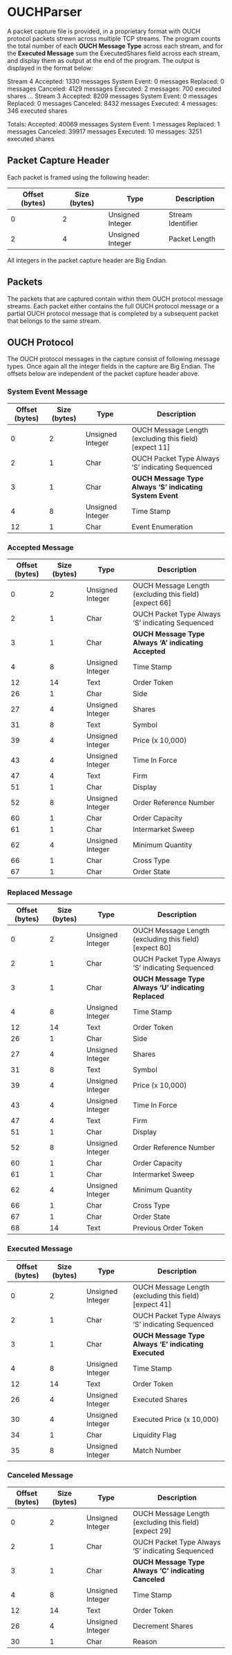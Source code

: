 # OUCHParser

A packet capture file is provided, in a proprietary format with OUCH protocol packets strewn across multiple TCP streams. The program counts the total number of each **OUCH Message Type** across each stream, and for the **Executed Message** sum the ExecutedShares field across each stream, and display them as output at the end of the program. The output is displayed in the format below:

Stream 4
Accepted: 1330 messages
System Event: 0 messages
Replaced: 0 messages
Canceled: 4129 messages
Executed: 2 messages: 700 executed shares
…
Stream 3
Accepted: 8209 messages
System Event: 0 messages
Replaced: 0 messages
Canceled: 8432 messages
Executed: 4 messages: 346 executed shares

Totals:
Accepted: 40069 messages
System Event: 1 messages
Replaced: 1 messages
Canceled: 39917 messages
Executed: 10 messages: 3251 executed shares

## Packet Capture Header

Each packet is framed using the following header:

| **Offset (bytes)** | **Size (bytes)** | **Type** | **Description** |
| --- | --- | --- | --- |
| 0   | 2   | Unsigned Integer | Stream Identifier |
| 2   | 4   | Unsigned Integer | Packet Length |

All integers in the packet capture header are Big Endian.

## Packets

The packets that are captured contain within them OUCH protocol message streams. Each packet either contains the full OUCH protocol message or a partial OUCH protocol message that is completed by a subsequent packet that belongs to the same stream.

## OUCH Protocol

The OUCH protocol messages in the capture consist of following message types. Once again all the integer fields in the capture are Big Endian. The offsets below are independent of the packet capture header above.

### System Event Message

| **Offset (bytes)** | **Size (bytes)** | **Type** | **Description** |
| --- | --- | --- | --- |
| 0   | 2   | Unsigned Integer | OUCH Message Length (excluding this field) [expect 11] |
| 2   | 1   | Char | OUCH Packet Type Always ‘S’ indicating Sequenced |
| 3   | 1   | Char | **OUCH Message Type** **Always ‘S’ indicating System Event** |
| 4   | 8   | Unsigned Integer | Time Stamp |
| 12  | 1   | Char | Event Enumeration |

### Accepted Message

| **Offset (bytes)** | **Size (bytes)** | **Type** | **Description** |
| --- | --- | --- | --- |
| 0   | 2   | Unsigned Integer | OUCH Message Length (excluding this field) [expect 66] |
| 2   | 1   | Char | OUCH Packet Type Always ‘S’ indicating Sequenced |
| 3   | 1   | Char | **OUCH Message Type** **Always ‘A’ indicating Accepted** |
| 4   | 8   | Unsigned Integer | Time Stamp |
| 12  | 14  | Text | Order Token |
| 26  | 1   | Char | Side |
| 27  | 4   | Unsigned Integer | Shares |
| 31  | 8   | Text | Symbol |
| 39  | 4   | Unsigned Integer | Price (x 10,000) |
| 43  | 4   | Unsigned Integer | Time In Force |
| 47  | 4   | Text | Firm |
| 51  | 1   | Char | Display |
| 52  | 8   | Unsigned Integer | Order Reference Number |
| 60  | 1   | Char | Order Capacity |
| 61  | 1   | Char | Intermarket Sweep |
| 62  | 4   | Unsigned Integer | Minimum Quantity |
| 66  | 1   | Char | Cross Type |
| 67  | 1   | Char | Order State |

### Replaced Message

| **Offset (bytes)** | **Size (bytes)** | **Type** | **Description** |
| --- | --- | --- | --- |
| 0   | 2   | Unsigned Integer | OUCH Message Length (excluding this field) [expect 80] |
| 2   | 1   | Char | OUCH Packet Type Always ‘S’ indicating Sequenced |
| 3   | 1   | Char | **OUCH Message Type** **Always ‘U’ indicating Replaced** |
| 4   | 8   | Unsigned Integer | Time Stamp |
| 12  | 14  | Text | Order Token |
| 26  | 1   | Char | Side |
| 27  | 4   | Unsigned Integer | Shares |
| 31  | 8   | Text | Symbol |
| 39  | 4   | Unsigned Integer | Price (x 10,000) |
| 43  | 4   | Unsigned Integer | Time In Force |
| 47  | 4   | Text | Firm |
| 51  | 1   | Char | Display |
| 52  | 8   | Unsigned Integer | Order Reference Number |
| 60  | 1   | Char | Order Capacity |
| 61  | 1   | Char | Intermarket Sweep |
| 62  | 4   | Unsigned Integer | Minimum Quantity |
| 66  | 1   | Char | Cross Type |
| 67  | 1   | Char | Order State |
| 68  | 14  | Text | Previous Order Token |

### Executed Message

| **Offset (bytes)** | **Size (bytes)** | **Type** | **Description** |
| --- | --- | --- | --- |
| 0   | 2   | Unsigned Integer | OUCH Message Length (excluding this field) [expect 41] |
| 2   | 1   | Char | OUCH Packet Type Always ‘S’ indicating Sequenced |
| 3   | 1   | Char | **OUCH Message Type** **Always ‘E’ indicating Executed** |
| 4   | 8   | Unsigned Integer | Time Stamp |
| 12  | 14  | Text | Order Token |
| 26  | 4   | Unsigned Integer | Executed Shares |
| 30  | 4   | Unsigned Integer | Executed Price (x 10,000) |
| 34  | 1   | Char | Liquidity Flag |
| 35  | 8   | Unsigned Integer | Match Number |

### Canceled Message

| **Offset (bytes)** | **Size (bytes)** | **Type** | **Description** |
| --- | --- | --- | --- |
| 0   | 2   | Unsigned Integer | OUCH Message Length (excluding this field) [expect 29] |
| 2   | 1   | Char | OUCH Packet Type Always ‘S’ indicating Sequenced |
| 3   | 1   | Char | **OUCH Message Type** **Always ‘C’ indicating Canceled** |
| 4   | 8   | Unsigned Integer | Time Stamp |
| 12  | 14  | Text | Order Token |
| 26  | 4   | Unsigned Integer | Decrement Shares |
| 30  | 1   | Char | Reason |